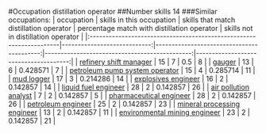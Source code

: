 #Occupation distillation operator
##Number skills 14
###Similar occupations:
| occupation                                                          |   skills in this occupation |   skills that match distillation operator |   percentage match with distillation operator |   skills not in distillation operator |
|:--------------------------------------------------------------------|----------------------------:|------------------------------------------:|----------------------------------------------:|--------------------------------------:|
| [refinery shift manager](refinery_shift_manager.md)                 |                          15 |                                         7 |                                      0.5      |                                     8 |
| [gauger](gauger.md)                                                 |                          13 |                                         6 |                                      0.428571 |                                     7 |
| [petroleum pump system operator](petroleum_pump_system_operator.md) |                          15 |                                         4 |                                      0.285714 |                                    11 |
| [mud logger](mud_logger.md)                                         |                          17 |                                         3 |                                      0.214286 |                                    14 |
| [explosives engineer](explosives_engineer.md)                       |                          16 |                                         2 |                                      0.142857 |                                    14 |
| [liquid fuel engineer](liquid_fuel_engineer.md)                     |                          28 |                                         2 |                                      0.142857 |                                    26 |
| [air pollution analyst](air_pollution_analyst.md)                   |                           7 |                                         2 |                                      0.142857 |                                     5 |
| [pharmaceutical engineer](pharmaceutical_engineer.md)               |                          28 |                                         2 |                                      0.142857 |                                    26 |
| [petroleum engineer](petroleum_engineer.md)                         |                          25 |                                         2 |                                      0.142857 |                                    23 |
| [mineral processing engineer](mineral_processing_engineer.md)       |                          13 |                                         2 |                                      0.142857 |                                    11 |
| [environmental mining engineer](environmental_mining_engineer.md)   |                          23 |                                         2 |                                      0.142857 |                                    21 |
